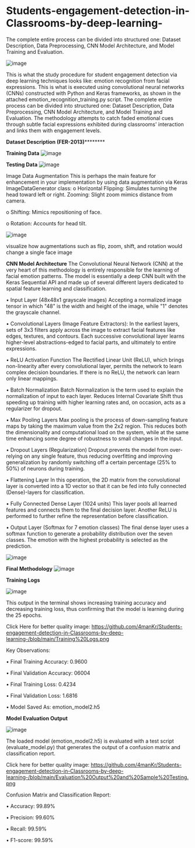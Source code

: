 # Students-engagement-detection-in-Classrooms-by-deep-learning-
The complete entire process  can be divided into structured one: Dataset Description, Data Preprocessing, CNN Model  Architecture, and Model Training and Evaluation. 

![image](https://github.com/user-attachments/assets/221a169c-3c67-4a22-a987-26b00c969d5f)

This is what the study procedure for student engagement detection via deep learning 
techniques looks like: emotion recognition from facial expressions. This is what is executed 
using convolutional neural networks (CNNs) constructed with Python and Keras frameworks, 
as shown in the attached emotion_recognition_training.py script. The complete entire process 
can be divided into structured one: Dataset Description, Data Preprocessing, CNN Model 
Architecture, and Model Training and Evaluation. The methodology attempts to catch faded 
emotional cues through subtle facial expressions exhibited during classrooms' interaction and 
links them with engagement levels. 

**Dataset Description (FER-2013)**********

**Training Data**
![image](https://github.com/user-attachments/assets/a6bade53-f976-466b-80b7-1a59571f03a1)

**Testing Data**
![image](https://github.com/user-attachments/assets/0e42fa7d-c9bc-4d49-bf56-75037d92f93c)

Image Data Augmentation
This is perhaps the main feature for enhancement in your implementation by using data augmentation via Keras ImageDataGenerator class: 
o	Horizontal Flipping: Simulates turning the head toward left or right. Zooming: Slight zoom mimics distance from camera.

o	Shifting: Mimics repositioning of face.

o	Rotation: Accounts for head tilt. 


![image](https://github.com/user-attachments/assets/46cb8f70-f34c-47af-b4c5-6b329006c4ab)

visualize how augmentations such as flip, zoom, shift, and rotation would change a single face image

**CNN Model Architecture**
The Convolutional Neural Network (CNN) at the very heart of this methodology is entirely responsible for the learning of facial emotion patterns. The model is essentially a deep CNN built with the Keras Sequential API and made up of several different layers dedicated to spatial feature learning and classification.

•	Input Layer (48x48x1 grayscale images)
Accepting a normalized image tensor in which "48" is the width and height of the image, while "1" denotes the grayscale channel.

•	Convolutional Layers (Image Feature Extractors):
In the earliest layers, sets of 3x3 filters apply across the image to extract facial features like edges, textures, and contours. Each successive convolutional layer learns higher-level abstractions-edged to facial parts, and ultimately to entire expressions.

•	ReLU Activation Function
The Rectified Linear Unit (ReLU), which brings non-linearity after every convolutional layer, permits the network to learn complex decision boundaries. If there is no ReLU, the network can learn only linear mappings.

•	Batch Normalization
Batch Normalization is the term used to explain the normalization of input to each layer. Reduces Internal Covariate Shift thus speeding up training with higher learning rates and, on occasion, acts as a regularizer for dropout.

•	Max Pooling Layers
Max pooling is the process of down-sampling feature maps by taking the maximum value from the 2x2 region. This reduces both the dimensionality and computational load on the system, while at the same time enhancing some degree of robustness to small changes in the input.

•	Dropout Layers (Regularization)
Dropout prevents the model from over-relying on any single feature, thus reducing overfitting and improving generalization by randomly switching off a certain percentage (25% to 50%) of neurons during training.

•	Flattening Layer
In this operation, the 2D matrix from the convolutional layer is converted into a 1D vector so that it can be fed into fully connected (Dense)-layers for classification.

•	Fully Connected Dense Layer (1024 units)
This layer pools all learned features and connects them to the final decision layer. Another ReLU is performed to further refine the representation before classification.

•	Output Layer (Softmax for 7 emotion classes)
The final dense layer uses a softmax function to generate a probability distribution over the seven classes. The emotion with the highest probability is selected as the prediction.

![image](https://github.com/user-attachments/assets/31fa44c9-5e1f-4e7f-8d7e-0faca767391b)



**Final Methodology**
![image](https://github.com/user-attachments/assets/a1fbd79e-7216-44bd-b4dd-1bf647662a72)


**Training Logs**

![image](https://github.com/user-attachments/assets/afee9f6e-d1a5-45fc-949d-4de8eab6c1ad)

This output in the terminal shows increasing training accuracy and decreasing training loss, thus confirming that the model is learning during the 25 epochs.

Click Here for better quality image: https://github.com/4manKr/Students-engagement-detection-in-Classrooms-by-deep-learning-/blob/main/Training%20Logs.png

Key Observations:

•	Final Training Accuracy: 0.9600

•	Final Validation Accuracy: 06004

•	Final Training Loss: 0.4234

•	Final Validation Loss: 1.6816

•	Model Saved As: emotion_model2.h5



**Model Evaluation Output**

![image](https://github.com/user-attachments/assets/ba75e80a-9e84-4ac6-8968-4d0b192f8f57)

The loaded model (emotion_model2.h5) is evaluated with a test script (evaluate_model.py) that generates the output of a confusion matrix and classification report.

Click here for better quality image: https://github.com/4manKr/Students-engagement-detection-in-Classrooms-by-deep-learning-/blob/main/Evaluation%20Output%20and%20Sample%20Testing.png

Confusion Matrix and Classification Report:

•	Accuracy: 99.89%

•	Precision: 99.60%

•	Recall: 99.59%

•	F1-score: 99.59%

